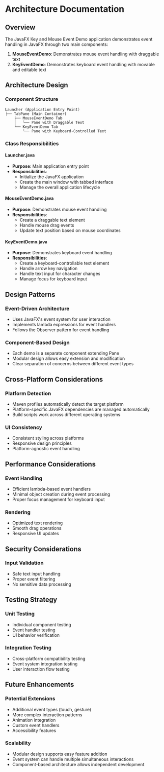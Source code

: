 # Architecture Documentation

## Overview

The JavaFX Key and Mouse Event Demo application demonstrates event handling in JavaFX through two main components:

1. **MouseEventDemo**: Demonstrates mouse event handling with draggable text
2. **KeyEventDemo**: Demonstrates keyboard event handling with movable and editable text

## Architecture Design

### Component Structure

```
Launcher (Application Entry Point)
├── TabPane (Main Container)
    ├── MouseEventDemo Tab
    │   └── Pane with Draggable Text
    └── KeyEventDemo Tab
        └── Pane with Keyboard-Controlled Text
```

### Class Responsibilities

#### Launcher.java
- **Purpose**: Main application entry point
- **Responsibilities**:
  - Initialize the JavaFX application
  - Create the main window with tabbed interface
  - Manage the overall application lifecycle

#### MouseEventDemo.java
- **Purpose**: Demonstrates mouse event handling
- **Responsibilities**:
  - Create a draggable text element
  - Handle mouse drag events
  - Update text position based on mouse coordinates

#### KeyEventDemo.java
- **Purpose**: Demonstrates keyboard event handling
- **Responsibilities**:
  - Create a keyboard-controllable text element
  - Handle arrow key navigation
  - Handle text input for character changes
  - Manage focus for keyboard input

## Design Patterns

### Event-Driven Architecture
- Uses JavaFX's event system for user interaction
- Implements lambda expressions for event handlers
- Follows the Observer pattern for event handling

### Component-Based Design
- Each demo is a separate component extending Pane
- Modular design allows easy extension and modification
- Clear separation of concerns between different event types

## Cross-Platform Considerations

### Platform Detection
- Maven profiles automatically detect the target platform
- Platform-specific JavaFX dependencies are managed automatically
- Build scripts work across different operating systems

### UI Consistency
- Consistent styling across platforms
- Responsive design principles
- Platform-agnostic event handling

## Performance Considerations

### Event Handling
- Efficient lambda-based event handlers
- Minimal object creation during event processing
- Proper focus management for keyboard input

### Rendering
- Optimized text rendering
- Smooth drag operations
- Responsive UI updates

## Security Considerations

### Input Validation
- Safe text input handling
- Proper event filtering
- No sensitive data processing

## Testing Strategy

### Unit Testing
- Individual component testing
- Event handler testing
- UI behavior verification

### Integration Testing
- Cross-platform compatibility testing
- Event system integration testing
- User interaction flow testing

## Future Enhancements

### Potential Extensions
- Additional event types (touch, gesture)
- More complex interaction patterns
- Animation integration
- Custom event handlers
- Accessibility features

### Scalability
- Modular design supports easy feature addition
- Event system can handle multiple simultaneous interactions
- Component-based architecture allows independent development 
